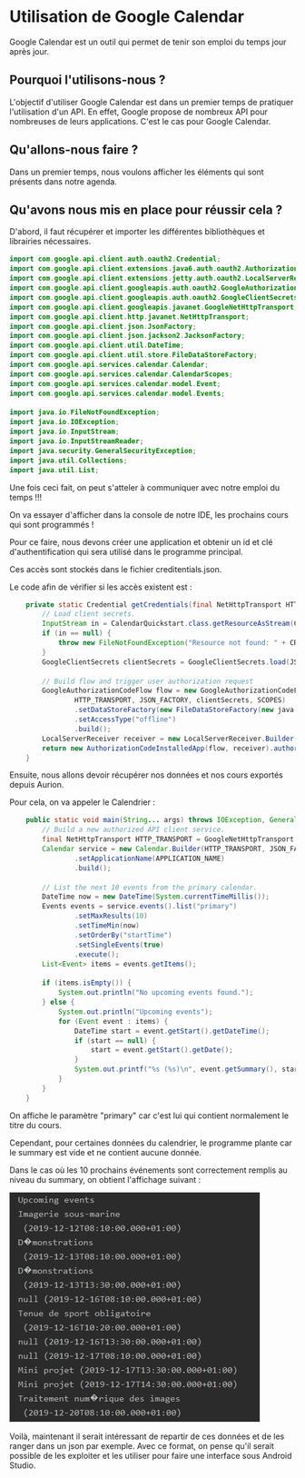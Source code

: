 # **Utilisation de Google Calendar**

Google Calendar est un outil qui permet de tenir son emploi du temps jour après jour.

## Pourquoi l'utilisons-nous ?

L'objectif d'utiliser Google Calendar est dans un premier temps de pratiquer l'utilisation d'un API. En effet, Google propose de nombreux API pour nombreuses de leurs applications. C'est le cas pour Google Calendar.

## Qu'allons-nous faire ?

Dans un premier temps, nous voulons afficher les éléments qui sont présents dans notre agenda.

## Qu'avons nous mis en place pour réussir cela ?

D'abord, il faut récupérer et importer les différentes bibliothèques et librairies nécessaires.

```java
import com.google.api.client.auth.oauth2.Credential;
import com.google.api.client.extensions.java6.auth.oauth2.AuthorizationCodeInstalledApp;
import com.google.api.client.extensions.jetty.auth.oauth2.LocalServerReceiver;
import com.google.api.client.googleapis.auth.oauth2.GoogleAuthorizationCodeFlow;
import com.google.api.client.googleapis.auth.oauth2.GoogleClientSecrets;
import com.google.api.client.googleapis.javanet.GoogleNetHttpTransport;
import com.google.api.client.http.javanet.NetHttpTransport;
import com.google.api.client.json.JsonFactory;
import com.google.api.client.json.jackson2.JacksonFactory;
import com.google.api.client.util.DateTime;
import com.google.api.client.util.store.FileDataStoreFactory;
import com.google.api.services.calendar.Calendar;
import com.google.api.services.calendar.CalendarScopes;
import com.google.api.services.calendar.model.Event;
import com.google.api.services.calendar.model.Events;

import java.io.FileNotFoundException;
import java.io.IOException;
import java.io.InputStream;
import java.io.InputStreamReader;
import java.security.GeneralSecurityException;
import java.util.Collections;
import java.util.List;

```

Une fois ceci fait, on peut s'atteler à communiquer avec notre emploi du temps !!!

On va essayer d'afficher dans la console de notre IDE, les prochains cours qui sont programmés !

Pour ce faire, nous devons créer une application et obtenir un id et clé d'authentification qui sera utilisé dans le programme principal.

Ces accès sont stockés dans le fichier creditentials.json.

Le code afin de vérifier si les accès existent est :

```java
    private static Credential getCredentials(final NetHttpTransport HTTP_TRANSPORT) throws IOException {
        // Load client secrets.
        InputStream in = CalendarQuickstart.class.getResourceAsStream(CREDENTIALS_FILE_PATH);
        if (in == null) {
            throw new FileNotFoundException("Resource not found: " + CREDENTIALS_FILE_PATH);
        }
        GoogleClientSecrets clientSecrets = GoogleClientSecrets.load(JSON_FACTORY, new InputStreamReader(in));

        // Build flow and trigger user authorization request
        GoogleAuthorizationCodeFlow flow = new GoogleAuthorizationCodeFlow.Builder(
                HTTP_TRANSPORT, JSON_FACTORY, clientSecrets, SCOPES)
                .setDataStoreFactory(new FileDataStoreFactory(new java.io.File(TOKENS_DIRECTORY_PATH)))
                .setAccessType("offline")
                .build();
        LocalServerReceiver receiver = new LocalServerReceiver.Builder().setPort(8888).build();
        return new AuthorizationCodeInstalledApp(flow, receiver).authorize("user");
    }
```

Ensuite, nous allons devoir récupérer nos données et nos cours exportés depuis Aurion.

Pour cela, on va appeler le Calendrier :

```java
    public static void main(String... args) throws IOException, GeneralSecurityException {
        // Build a new authorized API client service.
        final NetHttpTransport HTTP_TRANSPORT = GoogleNetHttpTransport.newTrustedTransport();
        Calendar service = new Calendar.Builder(HTTP_TRANSPORT, JSON_FACTORY, getCredentials(HTTP_TRANSPORT))
                .setApplicationName(APPLICATION_NAME)
                .build();

        // List the next 10 events from the primary calendar.
        DateTime now = new DateTime(System.currentTimeMillis());
        Events events = service.events().list("primary")
                .setMaxResults(10)
                .setTimeMin(now)
                .setOrderBy("startTime")
                .setSingleEvents(true)
                .execute();
        List<Event> items = events.getItems();

        if (items.isEmpty()) {
            System.out.println("No upcoming events found.");
        } else {
            System.out.println("Upcoming events");
            for (Event event : items) {
                DateTime start = event.getStart().getDateTime();
                if (start == null) {
                    start = event.getStart().getDate();
                }
                System.out.printf("%s (%s)\n", event.getSummary(), start);
            }
        }
    }
```

On affiche le paramètre "primary" car c'est lui qui contient normalement le titre du cours.

Cependant, pour certaines données du calendrier, le programme plante car le summary est vide et ne contient aucune donnée.

Dans le cas où les 10 prochains événements sont correctement remplis au niveau du summary, on obtient l'affichage suivant :

![](Images/Results_Java.PNG)

Voilà, maintenant il serait intéressant de repartir de ces données et de les ranger dans un json par exemple. Avec ce format, on pense qu'il serait possible de les exploiter et les utiliser pour faire une interface sous Android Studio.

